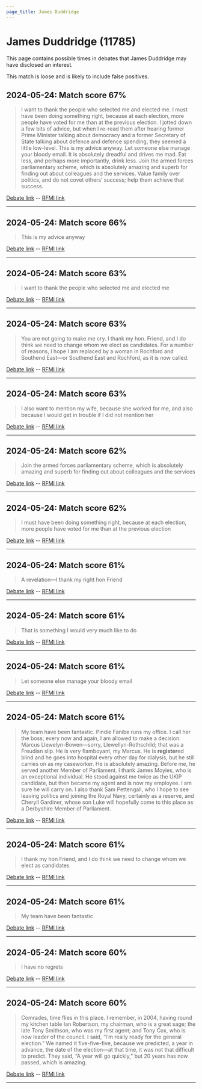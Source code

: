 ```yaml
---
page_title: James Duddridge
---
```


# James Duddridge  (11785)

This page contains possible times in debates that James Duddridge may have disclosed an interest.

This match is loose and is likely to include false positives. 



## 2024-05-24: Match score 67%

>I want to thank the people who selected me and elected me. I must have been doing something right, because at each election, more people have voted for me than at the previous election. I jotted down a few bits of advice, but when I re-read them after hearing former Prime Minister talking about democracy and a former Secretary of State talking about defence and defence spending, they seemed a little low-level. This is my advice anyway. Let someone else manage your bloody email. It is absolutely dreadful and drives me mad. Eat less, and perhaps more importantly, drink less. Join the armed forces parliamentary scheme, which is absolutely amazing and superb for finding out about colleagues and the services. Value family over politics, and do not covet others’ success; help them achieve that success.

[Debate link](https://www.theyworkforyou.com/debates/?id=2024-05-24c.1243.0)  --  [RFMI link](https://www.theyworkforyou.com/mp/11785/register)


---



## 2024-05-24: Match score 66%

>This is my advice anyway

[Debate link](https://www.theyworkforyou.com/debates/?id=2024-05-24c.1243.0)  --  [RFMI link](https://www.theyworkforyou.com/mp/11785/register)


---



## 2024-05-24: Match score 63%

>I want to thank the people who selected me and elected me

[Debate link](https://www.theyworkforyou.com/debates/?id=2024-05-24c.1243.0)  --  [RFMI link](https://www.theyworkforyou.com/mp/11785/register)


---



## 2024-05-24: Match score 63%

>You are not going to make me cry. I thank my hon. Friend, and I do think we need to change whom we elect as candidates. For a number of reasons, I hope I am replaced by a woman in Rochford and Southend East—or Southend East and Rochford, as it is now called.

[Debate link](https://www.theyworkforyou.com/debates/?id=2024-05-24c.1244.0)  --  [RFMI link](https://www.theyworkforyou.com/mp/11785/register)


---



## 2024-05-24: Match score 63%

>I also want to mention my wife, because she worked for me, and also because I would get in trouble if I did not mention her

[Debate link](https://www.theyworkforyou.com/debates/?id=2024-05-24c.1244.0)  --  [RFMI link](https://www.theyworkforyou.com/mp/11785/register)


---



## 2024-05-24: Match score 62%

>Join the armed forces parliamentary scheme, which is absolutely amazing and superb for finding out about colleagues and the services

[Debate link](https://www.theyworkforyou.com/debates/?id=2024-05-24c.1243.0)  --  [RFMI link](https://www.theyworkforyou.com/mp/11785/register)


---



## 2024-05-24: Match score 62%

>I must have been doing something right, because at each election, more people have voted for me than at the previous election

[Debate link](https://www.theyworkforyou.com/debates/?id=2024-05-24c.1243.0)  --  [RFMI link](https://www.theyworkforyou.com/mp/11785/register)


---



## 2024-05-24: Match score 61%

>A revelation—I thank my right hon Friend

[Debate link](https://www.theyworkforyou.com/debates/?id=2024-05-24c.1244.2)  --  [RFMI link](https://www.theyworkforyou.com/mp/11785/register)


---



## 2024-05-24: Match score 61%

>That is something I would very much like to do

[Debate link](https://www.theyworkforyou.com/debates/?id=2024-05-24c.1244.0)  --  [RFMI link](https://www.theyworkforyou.com/mp/11785/register)


---



## 2024-05-24: Match score 61%

>Let someone else manage your bloody email

[Debate link](https://www.theyworkforyou.com/debates/?id=2024-05-24c.1243.0)  --  [RFMI link](https://www.theyworkforyou.com/mp/11785/register)


---



## 2024-05-24: Match score 61%

>My team have been fantastic. Pindie Fanibe runs my office. I call her the boss; every now and again, I am allowed to make a decision. Marcus Llewelyn-Bowen—sorry, Llewellyn-Rothschild; that was a Freudian slip. He is very flamboyant, my Marcus. He is **register**ed blind and he goes into hospital every other day for dialysis, but he still carries on as my caseworker. He is absolutely amazing. Before me, he served another Member of Parliament. I thank James Moyies, who is an exceptional individual. He stood against me twice as the UKIP candidate, but then became my agent and is now my employee. I am sure he will carry on. I also thank Sam Pettengall, who I hope to see leaving politics and joining the Royal Navy, certainly as a reserve, and Cheryll Gardiner, whose son Luke will hopefully come to this place as a Derbyshire Member of Parliament.

[Debate link](https://www.theyworkforyou.com/debates/?id=2024-05-24c.1243.0)  --  [RFMI link](https://www.theyworkforyou.com/mp/11785/register)


---



## 2024-05-24: Match score 61%

>I thank my hon Friend, and I do think we need to change whom we elect as candidates

[Debate link](https://www.theyworkforyou.com/debates/?id=2024-05-24c.1244.0)  --  [RFMI link](https://www.theyworkforyou.com/mp/11785/register)


---



## 2024-05-24: Match score 61%

>My team have been fantastic

[Debate link](https://www.theyworkforyou.com/debates/?id=2024-05-24c.1243.0)  --  [RFMI link](https://www.theyworkforyou.com/mp/11785/register)


---



## 2024-05-24: Match score 60%

>I have no regrets

[Debate link](https://www.theyworkforyou.com/debates/?id=2024-05-24c.1244.0)  --  [RFMI link](https://www.theyworkforyou.com/mp/11785/register)


---



## 2024-05-24: Match score 60%

>Comrades, time flies in this place. I remember, in 2004, having round my kitchen table Ian Robertson, my chairman, who is a great sage; the late Tony Smithson, who was my first agent; and Tony Cox, who is now leader of the council. I said, “I’m really ready for the general election.” We named it five-five-five, because we predicted, a year in advance, the date of the election—at that time, it was not that difficult to predict. They said, “A year will go quickly,” but 20 years has now passed, which is amazing.

[Debate link](https://www.theyworkforyou.com/debates/?id=2024-05-24c.1243.0)  --  [RFMI link](https://www.theyworkforyou.com/mp/11785/register)


---

